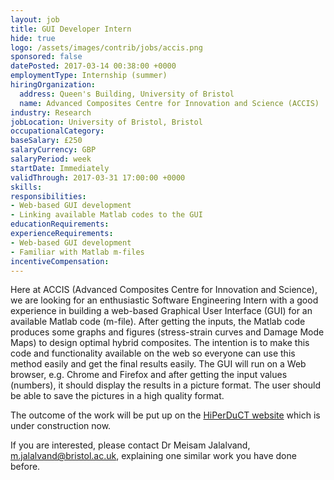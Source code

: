 ```yaml
---
layout: job
title: GUI Developer Intern
hide: true
logo: /assets/images/contrib/jobs/accis.png
sponsored: false
datePosted: 2017-03-14 00:38:00 +0000
employmentType: Internship (summer)
hiringOrganization:
  address: Queen's Building, University of Bristol
  name: Advanced Composites Centre for Innovation and Science (ACCIS)
industry: Research
jobLocation: University of Bristol, Bristol
occupationalCategory:
baseSalary: £250
salaryCurrency: GBP
salaryPeriod: week
startDate: Immediately
validThrough: 2017-03-31 17:00:00 +0000
skills:
responsibilities:
- Web-based GUI development
- Linking available Matlab codes to the GUI
educationRequirements:
experienceRequirements:
- Web-based GUI development
- Familiar with Matlab m-files
incentiveCompensation:
---
```


Here at ACCIS (Advanced Composites Centre for Innovation and Science), we are looking for an enthusiastic Software Engineering Intern with a good experience in building a web-based Graphical User Interface (GUI) for an available Matlab code (m-file). After getting the inputs, the Matlab code produces some graphs and figures (stress-strain curves and Damage Mode Maps) to design optimal hybrid composites. The intention is to make this code and functionality available on the web so everyone can use this method easily and get the final results easily. The GUI will run on a Web browser, e.g. Chrome and Firefox and after getting the input values (numbers), it should display the results in a picture format. The user should be able to save the pictures in a high quality format.

The outcome of the work will be put up on the [HiPerDuCT website](http://www.hiperduct.ac.uk) which is under construction now.

If you are interested, please contact Dr Meisam Jalalvand, [m.jalalvand@bristol.ac.uk](mailto:m.jalalvand@bristol.ac.uk), explaining one similar work you have done before.
